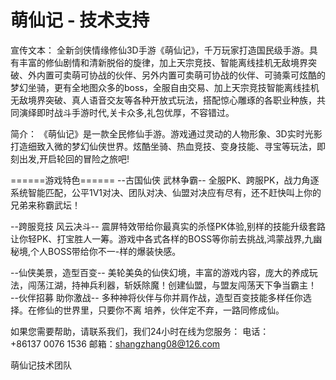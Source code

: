 # 萌仙记 - 技术支持

宣传文本：
全新剑侠情缘修仙3D手游《萌仙记》，千万玩家打造国民级手游。具有丰富的修仙剧情和清新脱俗的旋律，加上天宗竞技、智能离线挂机无敌境界突破、外内置可卖萌可协战的伙伴、另外内置可卖萌可协战的伙伴、可骑乘可炫酷的梦幻坐骑，更有全地图众多的boss，全服自由交易、加上天宗竞技智能离线挂机无敌境界突破、真人语音交友等各种开放式玩法，搭配惊心雕琢的各职业种族，共同演绎即时战斗手游时代,关卡众多,礼包优厚，不容错过。



简介：
《萌仙记》是一款全民修仙手游。游戏通过灵动的人物形象、3D实时光影打造细致入微的梦幻仙侠世界。炫酷坐骑、热血竞技、变身技能、寻宝等玩法，即刻出发,开启轮回的冒险之旅吧!


======游戏特色======
--古国仙侠 武林争霸--
全服PK、跨服PK，战力角逐系统智能匹配，公平1V1对决、团队对决、仙盟对决应有尽有，还不赶快叫上你的兄弟来称霸武坛！

--跨服竞技 风云决斗--
震屏特效带给你最真实的杀怪PK体验,别样的技能升级套路让你轻PK、打宝胜人一筹。游戏中各式各样的BOSS等你前去挑战,鸿蒙战界,九幽秘境,个人BOSS带给你不一-样的爆装快感。

--仙侠美景，造型百变--
美轮美奂的仙侠幻境，丰富的游戏内容，庞大的养成玩法，闯荡江湖，持神兵利器，斩妖除魔！创建仙盟，与盟友闯荡天下争当霸主！
 --伙伴招募 助你激战--
多种神将伙伴与你并肩作战，造型百变技能多样任你选择。在修仙的世界里，只要你不离 培养，伙伴定不弃，一路同修成仙。




如果您需要帮助，请联系我们，我们24小时在线为您服务：
电话：+86137 0076 1536
邮箱：shangzhang08@126.com

萌仙记技术团队

